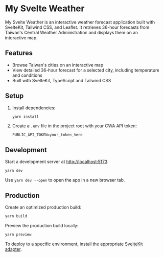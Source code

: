 # My Svelte Weather

My Svelte Weather is an interactive weather forecast application built with SvelteKit, Tailwind CSS, and Leaflet. It retrieves 36-hour forecasts from Taiwan's Central Weather Administration and displays them on an interactive map.

## Features

- Browse Taiwan's cities on an interactive map
- View detailed 36-hour forecast for a selected city, including temperature and conditions
- Built with SvelteKit, TypeScript and Tailwind CSS

## Setup

1. Install dependencies:

   ```bash
   yarn install
   ```

2. Create a `.env` file in the project root with your CWA API token:

   ```
   PUBLIC_API_TOKEN=your_token_here
   ```

## Development

Start a development server at <http://localhost:5173>:

```bash
yarn dev
```

Use `yarn dev --open` to open the app in a new browser tab.

## Production

Create an optimized production build:

```bash
yarn build
```

Preview the production build locally:

```bash
yarn preview
```

To deploy to a specific environment, install the appropriate [SvelteKit adapter](https://kit.svelte.dev/docs/adapters).
